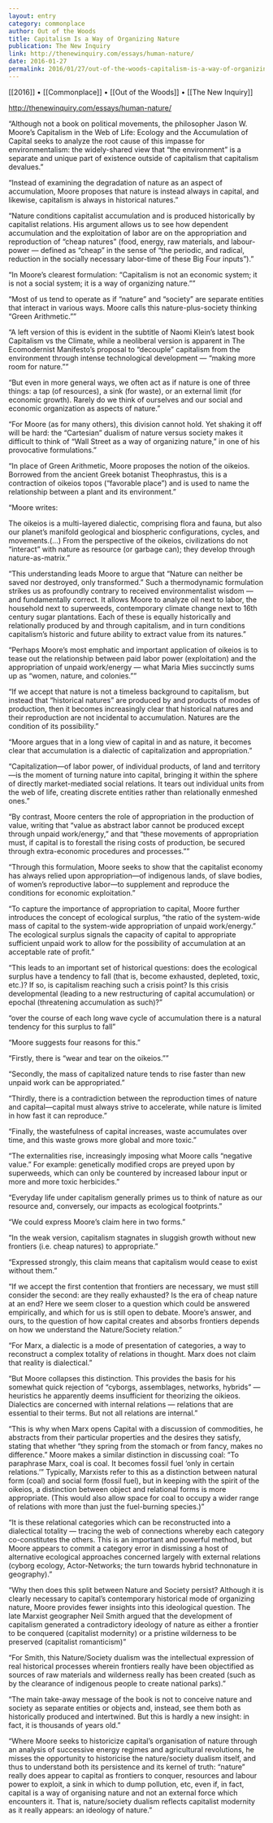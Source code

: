 ```yaml
---
layout: entry
category: commonplace
author: Out of the Woods
title: Capitalism Is a Way of Organizing Nature
publication: The New Inquiry
link: http://thenewinquiry.com/essays/human-nature/
date: 2016-01-27
permalink: 2016/01/27/out-of-the-woods-capitalism-is-a-way-of-organizing-nature
---
```


[[2016]] • [[Commonplace]] • [[Out of the Woods]] • [[The New Inquiry]]

http://thenewinquiry.com/essays/human-nature/

“Although not a book on political movements, the philosopher Jason W. Moore’s Capitalism in the Web of Life: Ecology and the Accumulation of Capital seeks to analyze the root cause of this impasse for environmentalism: the widely-shared view that “the environment” is a separate and unique part of existence outside of capitalism that capitalism devalues.”

“Instead of examining the degradation of nature as an aspect of accumulation, Moore proposes that nature is instead always in capital, and likewise, capitalism is always in historical natures.”

“Nature conditions capitalist accumulation and is produced historically by capitalist relations. His argument allows us to see how dependent accumulation and the exploitation of labor are on the appropriation and reproduction of “cheap natures” (food, energy, raw materials, and labour-power — defined as “cheap” in the sense of “the periodic, and radical, reduction in the socially necessary labor-time of these Big Four inputs”).”

“In Moore’s clearest formulation: “Capitalism is not an economic system; it is not a social system; it is a way of organizing nature.””

“Most of us tend to operate as if “nature” and “society” are separate entities that interact in various ways. Moore calls this nature-plus-society thinking “Green Arithmetic.””

“A left version of this is evident in the subtitle of Naomi Klein’s latest book Capitalism vs the Climate, while a neoliberal version is apparent in The Ecomodernist Manifesto’s proposal to “decouple” capitalism from the environment through intense technological development — “making more room for nature.””

“But even in more general ways, we often act as if nature is one of three things: a tap (of resources), a sink (for waste), or an external limit (for economic growth). Rarely do we think of ourselves and our social and economic organization as aspects of nature.”

“For Moore (as for many others), this division cannot hold. Yet shaking it off will be hard: the “Cartesian” dualism of nature versus society makes it difficult to think of “Wall Street as a way of organizing nature,” in one of his provocative formulations.”

“In place of Green Arithmetic, Moore proposes the notion of the oikeios. Borrowed from the ancient Greek botanist Theophrastus, this is a contraction of oikeios topos (“favorable place”) and is used to name the relationship between a plant and its environment.”

“Moore writes:

The oikeios is a multi-layered dialectic, comprising flora and fauna, but also our planet’s manifold geological and biospheric configurations, cycles, and movements.(…) From the perspective of the oikeios, civilizations do not “interact” with nature as resource (or garbage can); they develop through nature-as-matrix.”

“This understanding leads Moore to argue that “Nature can neither be saved nor destroyed, only transformed.” Such a thermodynamic formulation strikes us as profoundly contrary to received environmentalist wisdom — and fundamentally correct. It allows Moore to analyze oil next to labor, the household next to superweeds, contemporary climate change next to 16th century sugar plantations. Each of these is equally historically and relationally produced by and through capitalism, and in turn conditions capitalism’s historic and future ability to extract value from its natures.”

“Perhaps Moore’s most emphatic and important application of oikeios is to tease out the relationship between paid labor power (exploitation) and the appropriation of unpaid work/energy — what Maria Mies succinctly sums up as “women, nature, and colonies.””

“If we accept that nature is not a timeless background to capitalism, but instead that “historical natures” are produced by and products of modes of production, then it becomes increasingly clear that historical natures and their reproduction are not incidental to accumulation. Natures are the condition of its possibility.”

“Moore argues that in a long view of capital in and as nature, it becomes clear that accumulation is a dialectic of capitalization and appropriation.”

“Capitalization—of labor power, of individual products, of land and territory—is the moment of turning nature into capital, bringing it within the sphere of directly market-mediated social relations. It tears out individual units from the web of life, creating discrete entities rather than relationally enmeshed ones.”

“By contrast, Moore centers the role of appropriation in the production of value, writing that “value as abstract labor cannot be produced except through unpaid work/energy,” and that “these movements of appropriation must, if capital is to forestall the rising costs of production, be secured through extra-economic procedures and processes.””

“Through this formulation, Moore seeks to show that the capitalist economy has always relied upon appropriation—of indigenous lands, of slave bodies, of women’s reproductive labor—to supplement and reproduce the conditions for economic exploitation.”

“To capture the importance of appropriation to capital, Moore further introduces the concept of ecological surplus, “the ratio of the system-wide mass of capital to the system-wide appropriation of unpaid work/energy.” The ecological surplus signals the capacity of capital to appropriate sufficient unpaid work to allow for the possibility of accumulation at an acceptable rate of profit.”

“This leads to an important set of historical questions: does the ecological surplus have a tendency to fall (that is, become exhausted, depleted, toxic, etc.)? If so, is capitalism reaching such a crisis point? Is this crisis developmental (leading to a new restructuring of capital accumulation) or epochal (threatening accumulation as such)?”

“over the course of each long wave cycle of accumulation there is a natural tendency for this surplus to fall”

“Moore suggests four reasons for this.”

“Firstly, there is “wear and tear on the oikeios.””

“Secondly, the mass of capitalized nature tends to rise faster than new unpaid work can be appropriated.”

“Thirdly, there is a contradiction between the reproduction times of nature and capital—capital must always strive to accelerate, while nature is limited in how fast it can reproduce.”

“Finally, the wastefulness of capital increases, waste accumulates over time, and this waste grows more global and more toxic.”

“The externalities rise, increasingly imposing what Moore calls “negative value.” For example: genetically modified crops are preyed upon by superweeds, which can only be countered by increased labour input or more and more toxic herbicides.”

“Everyday life under capitalism generally primes us to think of nature as our resource and, conversely, our impacts as ecological footprints.”

“We could express Moore’s claim here in two forms.”

“In the weak version, capitalism stagnates in sluggish growth without new frontiers (i.e. cheap natures) to appropriate.”

“Expressed strongly, this claim means that capitalism would cease to exist without them.”

“If we accept the first contention that frontiers are necessary, we must still consider the second: are they really exhausted? Is the era of cheap nature at an end? Here we seem closer to a question which could be answered empirically, and which for us is still open to debate. Moore’s answer, and ours, to the question of how capital creates and absorbs frontiers depends on how we understand the Nature/Society relation.”

“For Marx, a dialectic is a mode of presentation of categories, a way to reconstruct a complex totality of relations in thought. Marx does not claim that reality is dialectical.”

“But Moore collapses this distinction. This provides the basis for his somewhat quick rejection of “cyborgs, assemblages, networks, hybrids” — heuristics he apparently deems insufficient for theorizing the oikieos. Dialectics are concerned with internal relations — relations that are essential to their terms. But not all relations are internal.”

“This is why when Marx opens Capital with a discussion of commodities, he abstracts from their particular properties and the desires they satisfy, stating that whether “they spring from the stomach or from fancy, makes no difference.” Moore makes a similar distinction in discussing coal: “To paraphrase Marx, coal is coal. It becomes fossil fuel ‘only in certain relations.’” Typically, Marxists refer to this as a distinction between natural form (coal) and social form (fossil fuel), but in keeping with the spirit of the oikeios, a distinction between object and relational forms is more appropriate. (This would also allow space for coal to occupy a wider range of relations with more than just the fuel-burning species.)”

“It is these relational categories which can be reconstructed into a dialectical totality — tracing the web of connections whereby each category co-constitutes the others. This is an important and powerful method, but Moore appears to commit a category error in dismissing a host of alternative ecological approaches concerned largely with external relations (cyborg ecology, Actor-Networks; the turn towards hybrid technonature in geography).”

“Why then does this split between Nature and Society persist? Although it is clearly necessary to capital’s contemporary historical mode of organizing nature, Moore provides fewer insights into this ideological question. The late Marxist geographer Neil Smith argued that the development of capitalism generated a contradictory ideology of nature as either a frontier to be conquered (capitalist modernity) or a pristine wilderness to be preserved (capitalist romanticism)”

“For Smith, this Nature/Society dualism was the intellectual expression of real historical processes wherein frontiers really have been objectified as sources of raw materials and wilderness really has been created (such as by the clearance of indigenous people to create national parks).”

“The main take-away message of the book is not to conceive nature and society as separate entities or objects and, instead, see them both as historically produced and intertwined. But this is hardly a new insight: in fact, it is thousands of years old.”

“Where Moore seeks to historicize capital’s organisation of nature through an analysis of successive energy regimes and agricultural revolutions, he misses the opportunity to historicise the nature/society dualism itself, and thus to understand both its persistence and its kernel of truth: “nature” really does appear to capital as frontiers to conquer, resources and labour power to exploit, a sink in which to dump pollution, etc, even if, in fact, capital is a way of organising nature and not an external force which encounters it. That is, nature/society dualism reflects capitalist modernity as it really appears: an ideology of nature.”
